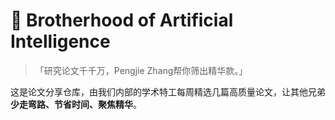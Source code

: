 # 🤖 Brotherhood of Artificial Intelligence

> 「研究论文千千万，Pengjie Zhang帮你筛出精华款。」

这是论文分享仓库，由我们内部的学术特工每周精选几篇高质量论文，让其他兄弟**少走弯路、节省时间、聚焦精华**。

